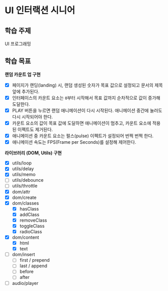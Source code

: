 # UI 인터랙션 시니어

## 학습 주제

UI 프로그래밍

## 학습 목표

**랜덤 카운트 업 구현**

- [x] 페이지가 랜딩(landing) 시, 랜덤 생성된 숫자가 목표 값으로 설정되고 문서의 제목 앞에 추가된다.
- [x] 인터페이스의 카운트 요소는 `0`부터 시작해서 목표 값까지 순차적으로 값이 증가해 도달한다.
- [x] PLAY 버튼을 누르면 랜덤 애니메이션이 다시 시작된다. 애니메이션 중간에 눌러도 다시 시작되어야 한다.
- [x] 카운트 요소의 값이 목표 값에 도달하면 애니메이션이 멈추고, 카운트 요소에 적용된 이펙트도 제거된다.
- [x] 애니메이션 중 카운트 요소는 펄스(pulse) 이펙트가 설정되어 번쩍 번쩍 한다.
- [x] 애니메이션 속도는 FPS(Frame per Seconds)를 설정해 제어한다.

**라이브러리 (DOM, Utils) 구현**

- [x] utils/loop
- [x] utils/delay
- [x] utils/memo
- [ ] utils/debounce
- [ ] utils/throttle
- [x] dom/attr
- [x] dom/create
- [x] dom/classes
  - [x] hasClass
  - [x] addClass
  - [x] removeClass
  - [x] toggleClass
  - [x] radioClass
- [x] dom/content
  - [x] html
  - [x] text
- [ ] dom/insert
  - [ ] first / prepend
  - [ ] last / append
  - [ ] before
  - [ ] after
- [ ] audio/player
